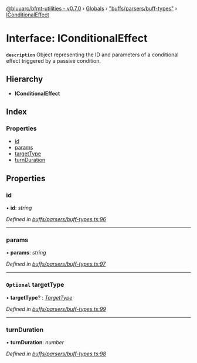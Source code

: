 [@bluuarc/bfmt-utilities - v0.7.0](../README.md) › [Globals](../globals.md) › ["buffs/parsers/buff-types"](../modules/_buffs_parsers_buff_types_.md) › [IConditionalEffect](_buffs_parsers_buff_types_.iconditionaleffect.md)

# Interface: IConditionalEffect

**`description`** Object representing the ID and parameters of a conditional effect triggered by a passive condition.

## Hierarchy

* **IConditionalEffect**

## Index

### Properties

* [id](_buffs_parsers_buff_types_.iconditionaleffect.md#id)
* [params](_buffs_parsers_buff_types_.iconditionaleffect.md#params)
* [targetType](_buffs_parsers_buff_types_.iconditionaleffect.md#optional-targettype)
* [turnDuration](_buffs_parsers_buff_types_.iconditionaleffect.md#turnduration)

## Properties

###  id

• **id**: *string*

*Defined in [buffs/parsers/buff-types.ts:96](https://github.com/BluuArc/bfmt-utilities/blob/master/src/buffs/parsers/buff-types.ts#L96)*

___

###  params

• **params**: *string*

*Defined in [buffs/parsers/buff-types.ts:97](https://github.com/BluuArc/bfmt-utilities/blob/master/src/buffs/parsers/buff-types.ts#L97)*

___

### `Optional` targetType

• **targetType**? : *[TargetType](../enums/_datamine_types_.targettype.md)*

*Defined in [buffs/parsers/buff-types.ts:99](https://github.com/BluuArc/bfmt-utilities/blob/master/src/buffs/parsers/buff-types.ts#L99)*

___

###  turnDuration

• **turnDuration**: *number*

*Defined in [buffs/parsers/buff-types.ts:98](https://github.com/BluuArc/bfmt-utilities/blob/master/src/buffs/parsers/buff-types.ts#L98)*
